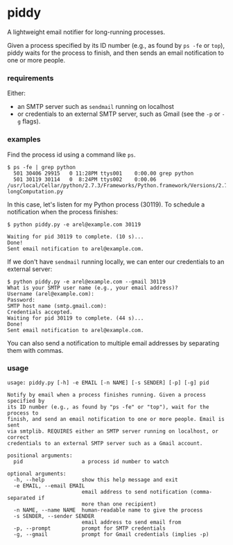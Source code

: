 piddy
=====

A lightweight email notifier for long-running processes.

Given a process specified by its ID number (e.g., as found by `ps -fe` or `top`),
piddy waits for the process to finish, and then sends an email notification to one or more
people.

### requirements
Either:
  * an SMTP server such as `sendmail` running on localhost
  * or credentials to an external SMTP server, such as Gmail (see the `-p` or `-g` flags).

### examples

Find the process id using a command like `ps`.
```
$ ps -fe | grep python
  501 30406 29915   0 11:28PM ttys001    0:00.00 grep python
  501 30119 30114   0  8:24PM ttys002    0:00.06 /usr/local/Cellar/python/2.7.3/Frameworks/Python.framework/Versions/2.7/Resources/Python.app/Contents/MacOS/Python longComputation.py
```

In this case, let's listen for my Python process (30119). To schedule a notification when the process finishes:
```
$ python piddy.py -e arel@example.com 30119

Waiting for pid 30119 to complete. (10 s)...
Done!
Sent email notification to arel@example.com.
```

If we don't have `sendmail` running locally, we can enter our credentials
to an external server:
```
$ python piddy.py -e arel@example.com --gmail 30119
What is your SMTP user name (e.g., your email address)?
Username (arel@example.com):
Password:
SMTP host name (smtp.gmail.com):
Credentials accepted.
Waiting for pid 30119 to complete. (44 s)...
Done!
Sent email notification to arel@example.com.
```

You can also send a notification to multiple email addresses by separating them with commas.

### usage

```
usage: piddy.py [-h] -e EMAIL [-n NAME] [-s SENDER] [-p] [-g] pid

Notify by email when a process finishes running. Given a process specified by
its ID number (e.g., as found by "ps -fe" or "top"), wait for the process to
finish, and send an email notification to one or more people. Email is sent
via smtplib. REQUIRES either an SMTP server running on localhost, or correct
credentials to an external SMTP server such as a Gmail account.

positional arguments:
  pid                   a process id number to watch

optional arguments:
  -h, --help            show this help message and exit
  -e EMAIL, --email EMAIL
                        email address to send notification (comma-separated if
                        more than one recipient)
  -n NAME, --name NAME  human-readable name to give the process
  -s SENDER, --sender SENDER
                        email address to send email from
  -p, --prompt          prompt for SMTP credentials
  -g, --gmail           prompt for Gmail credentials (implies -p)
```
